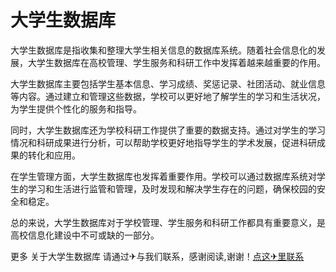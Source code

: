 # 大学生数据库

大学生数据库是指收集和整理大学生相关信息的数据库系统。随着社会信息化的发展，大学生数据库在高校管理、学生服务和科研工作中发挥着越来越重要的作用。

大学生数据库主要包括学生基本信息、学习成绩、奖惩记录、社团活动、就业信息等内容。通过建立和管理这些数据，学校可以更好地了解学生的学习和生活状况，为学生提供个性化的服务和指导。

同时，大学生数据库还为学校科研工作提供了重要的数据支持。通过对学生的学习情况和科研成果进行分析，可以帮助学校更好地指导学生的学术发展，促进科研成果的转化和应用。

在学生管理方面，大学生数据库也发挥着重要作用。学校可以通过数据库系统对学生的学习和生活进行监管和管理，及时发现和解决学生存在的问题，确保校园的安全和稳定。

总的来说，大学生数据库对于学校管理、学生服务和科研工作都具有重要意义，是高校信息化建设中不可或缺的一部分。

更多 关于大学生数据库 请通过✈与我们联系，感谢阅读,谢谢！[点这✈里联系](https://ads.k02.cc)